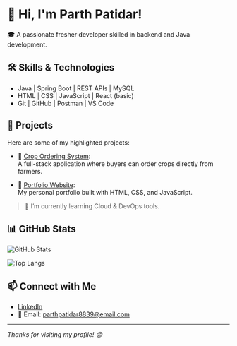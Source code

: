 # 👋 Hi, I'm Parth Patidar!

🎓 A passionate fresher developer skilled in backend and Java development.

## 🛠️ Skills & Technologies
- Java | Spring Boot | REST APIs | MySQL
- HTML | CSS | JavaScript | React (basic)
- Git | GitHub | Postman | VS Code

## 🚀 Projects
Here are some of my highlighted projects:

- 🔗 [Crop Ordering System](https://github.com/ParthPatidar18/crop-ordering-system):  
  A full-stack application where buyers can order crops directly from farmers.

- 🔗 [Portfolio Website](https://github.com/ParthPatidar18/portfolio):  
  My personal portfolio built with HTML, CSS, and JavaScript.

> 🌱 I’m currently learning Cloud & DevOps tools.

## 📊 GitHub Stats
![GitHub Stats](https://github-readme-stats.vercel.app/api?username=ParthPatidar18&show_icons=true&theme=radical)

![Top Langs](https://github-readme-stats.vercel.app/api/top-langs/?username=ParthPatidar18&layout=compact&theme=radical)

## 📫 Connect with Me
- [LinkedIn](https://www.linkedin.com/in/parth-patidar-505326255/)  
- 📧 Email: parthpatidar8839@email.com

---

_Thanks for visiting my profile! 😊_
